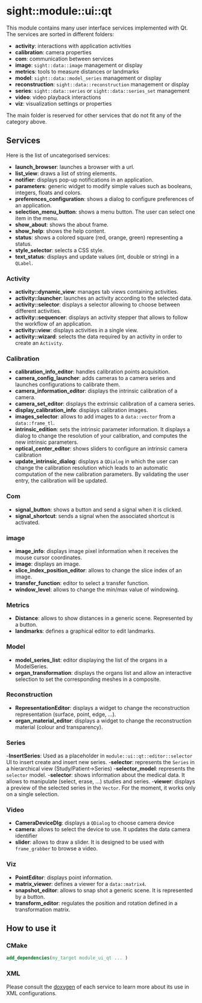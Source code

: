# sight::module::ui::qt

This module contains many user interface services implemented with Qt. The services are sorted in different folders:
- **activity**: interactions with application activities
- **calibration**: camera properties
- **com**: communication between services
- **image**: `sight::data::image` management or display
- **metrics**: tools to measure distances or landmarks
- **model**: `sight::data::model_series` management or display
- **reconstruction**: `sight::data::reconstruction` management or display
- **series**: `sight::data::series` or `sight::data::series_set` management
- **video**: video playback interactions
- **viz**: visualization settings or properties

The main folder is reserved for other services that do not fit any of the category above.

## Services

Here is the list of uncategorised services:

- **launch_browser**: launches a browser with a url.
- **list_view**: draws a list of string elements.
- **notifier**: displays pop-up notifications in an application.
- **parameters**: generic widget to modify simple values such as booleans, integers, floats and colors.
- **preferences_configuration**: shows a dialog to configure preferences of an application.
- **selection_menu_button**: shows a menu button. The user can select one item in the menu.
- **show_about**: shows the about frame.
- **show_help**: shows the help content.
- **status**: shows a colored square (red, orange, green) representing a status.
- **style_selector**: selects a CSS style.
- **text_status**: displays and update values (int, double or string) in a `QLabel`.

### Activity

- **activity::dynamic_view**: manages tab views containing activities.
- **activity::launcher**: launches an activity according to the selected data.
- **activity::selector**: displays a selector allowing to choose between different activities.
- **activity::sequencer**: displays an activity stepper that allows to follow the workflow of an application.
- **activity::view**: displays activities in a single view.
- **activity::wizard**: selects the data required by an activity in order to create an `Activity`.

### Calibration

- **calibration_info_editor**: handles calibration points acquisition.
- **camera_config_launcher**: adds cameras to a camera series and launches configurations to calibrate them.
- **camera_information_editor**: displays the intrinsic calibration of a camera.
- **camera_set_editor**: displays the extrinsic calibration of a camera series.
- **display_calibration_info**: displays calibration images.
- **images_selector**: allows to add images to a `data::vector` from a `data::frame_tl`.
- **intrinsic_edition**: sets the intrinsic parameter information. It displays a dialog to change the resolution of your calibration, and computes the new intrinsic parameters.
- **optical_center_editor**: shows sliders to configure an intrinsic camera calibration
- **update_intrinsic_dialog**: displays a `QDialog` in which the user can change the calibration resolution which leads to an automatic computation of the new calibration parameters. By validating the user entry, the calibration will be updated.


### Com

- **signal_button**: shows a button and send a signal when it is clicked.
- **signal_shortcut**: sends a signal when the associated shortcut is activated.

### image

- **image_info**: displays image pixel information when it receives the mouse cursor coordinates.
- **image**: displays an image.
- **slice_index_position_editor**: allows to change the slice index of an image.
- **transfer_function**: editor to select a transfer function.
- **window_level**: allows to change the min/max value of windowing.

### Metrics

- **Distance**: allows to show distances in a generic scene. Represented by a button.
- **landmarks**: defines a graphical editor to edit landmarks.

### Model

- **model_series_list**: editor displaying the list of the organs in a ModelSeries.
- **organ_transformation**: displays the organs list and allow an interactive selection to set the corresponding meshes in a composite.

### Reconstruction

- **RepresentationEditor**: displays a widget to change the reconstruction representation (surface, point, edge, ...).
- **organ_material_editor**: displays a widget to change the reconstruction material (colour and transparency).

### Series

-**InsertSeries**: Used as a placeholder in `module::ui::qt::editor::selector` UI to insert create and insert new series.
-**selector**: represents the `Series` in a hierarchical view (Study/Patient->Series)
-**selector_model**: represents the 	`selector` model.
-**selector**: shows information about the medical data. It allows to manipulate (select, erase, ...) studies and series.
-**viewer**: displays a preview of the selected series in the `Vector`. For the moment, it works only on a single selection.

### Video

- **CameraDeviceDlg**: displays a `QDialog` to choose camera device
- **camera**: allows to select the device to use. It updates the data camera identifier
- **slider**: allows to draw a slider. It is designed to be used with `frame_grabber` to browse a video.


### Viz

- **PointEditor**: displays point information.
- **matrix_viewer**: defines a viewer for a `data::matrix4`.
- **snapshot_editor**: allows to snap shot a generic scene. It is represented by a button.
- **transform_editor**: regulates the position and rotation defined in a transformation matrix.




## How to use it

### CMake

```cmake
add_dependencies(my_target module_ui_qt ... )
```

### XML

Please consult the [doxygen](https://sight.pages.ircad.fr/sight) of each service to learn more about its use in XML configurations.